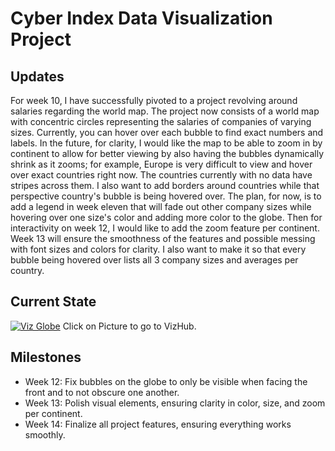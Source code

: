 # Cyber Index Data Visualization Project

## Updates

For week 10, I have successfully pivoted to a project revolving around salaries regarding the world map. The project now consists of a world map with concentric circles representing the salaries of companies of varying sizes. Currently, you can hover over each bubble to find exact numbers and labels. In the future, for clarity, I would like the map to be able to zoom in by continent to allow for better viewing by also having the bubbles dynamically shrink as it zooms; for example, Europe is very difficult to view and hover over exact countries right now. The countries currently with no data have stripes across them. I also want to add borders around countries while that perspective country's bubble is being hovered over. The plan, for now, is to add a legend in week eleven that will fade out other company sizes while hovering over one size's color and adding more color to the globe. Then for interactivity on week 12, I would like to add the zoom feature per continent. Week 13 will ensure the smoothness of the features and possible messing with font sizes and colors for clarity. I also want to make it so that every bubble being hovered over lists all 3 company sizes and averages per country.

## Current State

[![Viz Globe](https://github.com/user-attachments/assets/b00c60c3-2c33-471b-a6e2-89eac1d455e4)](https://vizhub.com/chain-mage/week11)
Click on Picture to go to VizHub.



## Milestones
* Week 12: Fix bubbles on the globe to only be visible when facing the front and to not obscure one another.
* Week 13: Polish visual elements, ensuring clarity in color, size, and zoom per continent.
* Week 14: Finalize all project features, ensuring everything works smoothly.
